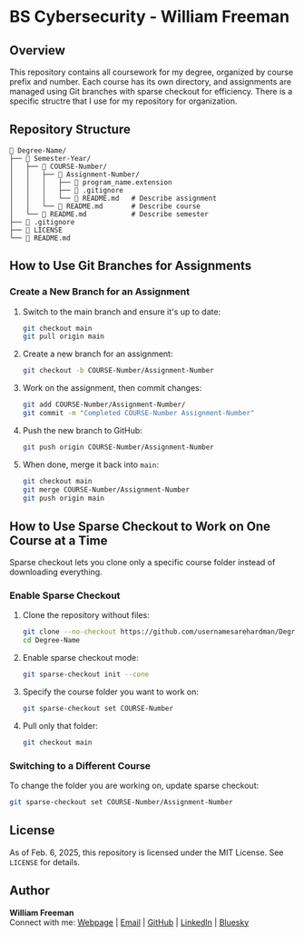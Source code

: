 # BS Cybersecurity - William Freeman

## Overview
This repository contains all coursework for my degree, organized by course prefix and number. Each course has its own directory, and assignments are managed using Git branches with sparse checkout for efficiency. There is a specific structre that I use for my repository for organization.

## Repository Structure
```
📁 Degree-Name/
├── 📁 Semester-Year/
│   ├── 📁 COURSE-Number/
│   │   ├── 📁 Assignment-Number/
│   │   │   ├── 📄 program_name.extension
│   │   │   ├── 📄 .gitignore
│   │   │   └── 📄 README.md   # Describe assignment
│   │   └── 📄 README.md       # Describe course
│   └── 📄 README.md           # Describe semester
├── 📄 .gitignore
├── 📄 LICENSE
└── 📄 README.md
```

## How to Use Git Branches for Assignments
### **Create a New Branch for an Assignment**
1. Switch to the main branch and ensure it's up to date:
   ```sh
   git checkout main
   git pull origin main
   ```
2. Create a new branch for an assignment:
   ```sh
   git checkout -b COURSE-Number/Assignment-Number
   ```
3. Work on the assignment, then commit changes:
   ```sh
   git add COURSE-Number/Assignment-Number/
   git commit -m "Completed COURSE-Number Assignment-Number"
   ```
4. Push the new branch to GitHub:
   ```sh
   git push origin COURSE-Number/Assignment-Number
   ```
5. When done, merge it back into `main`:
   ```sh
   git checkout main
   git merge COURSE-Number/Assignment-Number
   git push origin main
   ```

## How to Use Sparse Checkout to Work on One Course at a Time
Sparse checkout lets you clone only a specific course folder instead of downloading everything.

### **Enable Sparse Checkout**
1. Clone the repository without files:
   ```sh
   git clone --no-checkout https://github.com/usernamesarehardman/Degree-Name.git
   cd Degree-Name
   ```
2. Enable sparse checkout mode:
   ```sh
   git sparse-checkout init --cone
   ```
3. Specify the course folder you want to work on:
   ```sh
   git sparse-checkout set COURSE-Number
   ```
4. Pull only that folder:
   ```sh
   git checkout main
   ```

### **Switching to a Different Course**
To change the folder you are working on, update sparse checkout:
```sh
git sparse-checkout set COURSE-Number/Assignment-Number
```

## License
As of Feb. 6, 2025, this repository is licensed under the MIT License. See `LICENSE` for details.

## Author
**William Freeman**  
Connect with me: 
[Webpage](https://usernamesarehardman.github.io/) | 
[Email](mailto:william.r.freeman-1@ou.edu) |
[GitHub](https://github.com/usernamesarehardman) | 
[LinkedIn](https://www.linkedin.com/in/william-freeman-2605411b1/) | 
[Bluesky](https://bsky.app/profile/usernamesarehardyo.bsky.social)